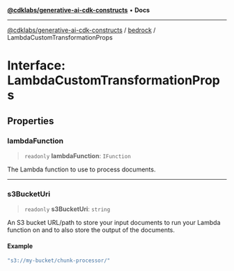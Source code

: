 [**@cdklabs/generative-ai-cdk-constructs**](../../../README.md) • **Docs**

***

[@cdklabs/generative-ai-cdk-constructs](../../../README.md) / [bedrock](../README.md) / LambdaCustomTransformationProps

# Interface: LambdaCustomTransformationProps

## Properties

### lambdaFunction

> `readonly` **lambdaFunction**: `IFunction`

The Lambda function to use to process documents.

***

### s3BucketUri

> `readonly` **s3BucketUri**: `string`

An S3 bucket URL/path to store your input documents to run your
Lambda function on and to also store the output of the documents.

#### Example

```ts
"s3://my-bucket/chunk-processor/"
```

